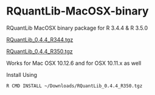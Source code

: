 # RQuantLib-MacOSX-binary
RQuantLib MacOSX binary package for R 3.4.4 &amp; R 3.5.0

[RQuantLib_0.4.4_R344.tgz](../master/RQuantLib_0.4.4_R344.tgz)

[RQuantLib_0.4.4_R350.tgz](../master/RQuantLib_0.4.4_R350.tgz)


Works for Mac OSX 10.12.6 and for OSX 10.11.x as well

Install Using
```
R CMD INSTALL ~/Downloads/RQuantLib_0.4.4_R350.tgz
```

